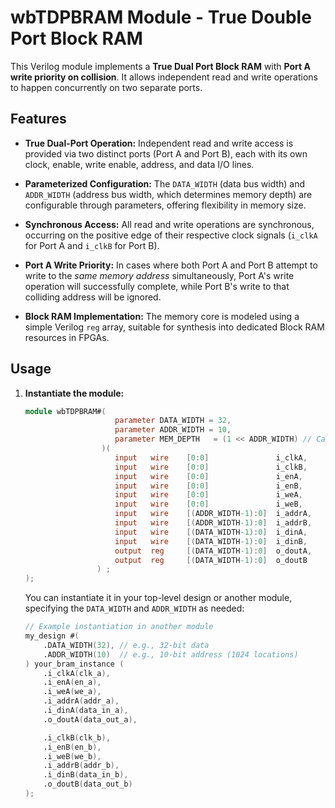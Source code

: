 # wbTDPBRAM Module - True Double Port Block RAM

This Verilog module implements a **True Dual Port Block RAM** with **Port A write priority on collision**. It allows independent read and write operations to happen concurrently on two separate ports.

## Features

* **True Dual-Port Operation:** Independent read and write access is provided via two distinct ports (Port A and Port B), each with its own clock, enable, write enable, address, and data I/O lines.

* **Parameterized Configuration:** The `DATA_WIDTH` (data bus width) and `ADDR_WIDTH` (address bus width, which determines memory depth) are configurable through parameters, offering flexibility in memory size.

* **Synchronous Access:** All read and write operations are synchronous, occurring on the positive edge of their respective clock signals (`i_clkA` for Port A and `i_clkB` for Port B).

* **Port A Write Priority:** In cases where both Port A and Port B attempt to write to the *same memory address* simultaneously, Port A's write operation will successfully complete, while Port B's write to that colliding address will be ignored.

* **Block RAM Implementation:** The memory core is modeled using a simple Verilog `reg` array, suitable for synthesis into dedicated Block RAM resources in FPGAs.

## Usage

1.  **Instantiate the module:**

    ```verilog
    module wbTDPBRAM#(
                        parameter DATA_WIDTH = 32,
                        parameter ADDR_WIDTH = 10,
                        parameter MEM_DEPTH   = (1 << ADDR_WIDTH) // Calculate memory depth from address width
                     )(
                        input   wire    [0:0]               i_clkA,
                        input   wire    [0:0]               i_clkB,
                        input   wire    [0:0]               i_enA,
                        input   wire    [0:0]               i_enB,
                        input   wire    [0:0]               i_weA,
                        input   wire    [0:0]               i_weB,
                        input   wire    [(ADDR_WIDTH-1):0]  i_addrA,
                        input   wire    [(ADDR_WIDTH-1):0]  i_addrB,
                        input   wire    [(DATA_WIDTH-1):0]  i_dinA,
                        input   wire    [(DATA_WIDTH-1):0]  i_dinB,
                        output  reg     [(DATA_WIDTH-1):0]  o_doutA,
                        output  reg     [(DATA_WIDTH-1):0]  o_doutB
                    ) ;
    );
    ```

    You can instantiate it in your top-level design or another module, specifying the `DATA_WIDTH` and `ADDR_WIDTH` as needed:

    ```verilog
    // Example instantiation in another module
    my_design #(
        .DATA_WIDTH(32), // e.g., 32-bit data
        .ADDR_WIDTH(10)  // e.g., 10-bit address (1024 locations)
    ) your_bram_instance (
        .i_clkA(clk_a),
        .i_enA(en_a),
        .i_weA(we_a),
        .i_addrA(addr_a),
        .i_dinA(data_in_a),
        .o_doutA(data_out_a),

        .i_clkB(clk_b),
        .i_enB(en_b),
        .i_weB(we_b),
        .i_addrB(addr_b),
        .i_dinB(data_in_b),
        .o_doutB(data_out_b)
    );
    ```